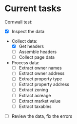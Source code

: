 # Current tasks

Cornwall test:
- [x] Inspect the data
- Collect data:
    - [x] Get headers
    - [ ] Assemble headers
    - [ ] Collect page data
- Process data:
    - [ ] Extract owner names
    - [ ] Extract owner address
    - [ ] Extract property type
    - [ ] Extract property address
    - [ ] Extract zoning
    - [ ] Extract acreage
    - [ ] Extract market value
    - [ ] Extract taxables
- [ ] Review the data, fix the errors

